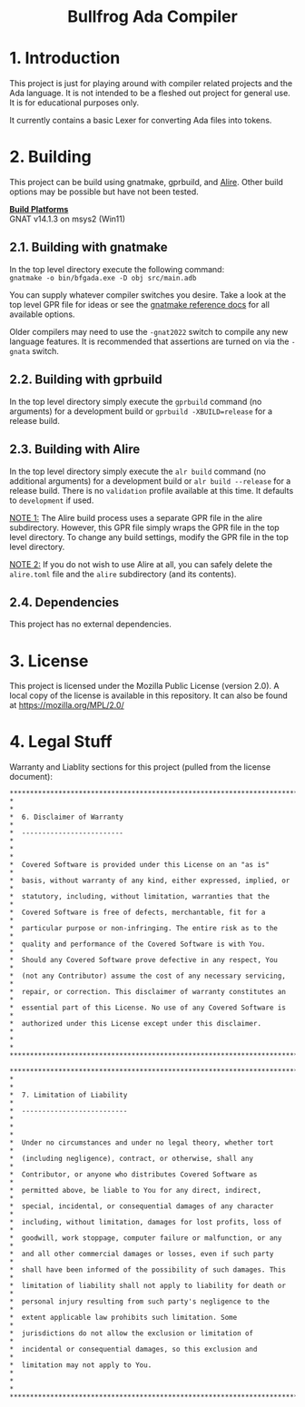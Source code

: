 # <p style="text-align: center;">Bullfrog Ada Compiler</p>

# 1. Introduction
This project is just for playing around with compiler related projects and the Ada language.  It is not intended to be a fleshed out project for general use.  It is for educational purposes only.

It currently contains a basic Lexer for converting Ada files into tokens.

# 2. Building
This project can be build using gnatmake, gprbuild, and [Alire](https://alire.ada.dev/).  Other build options may be possible but have not been tested.

<u><b>Build Platforms</b></u><br>
GNAT v14.1.3 on msys2 (Win11)

## 2.1. Building with gnatmake
In the top level directory execute the following command:<br>
`gnatmake -o bin/bfgada.exe -D obj src/main.adb`

You can supply whatever compiler switches you desire.  Take a look at the top level GPR file for ideas or see the [gnatmake reference docs](https://gcc.gnu.org/onlinedocs/gnat_ugn/Switches-for-gnatmake.html) for all available options.

Older compilers may need to use the `-gnat2022` switch to compile any new language features.  It is recommended that assertions are turned on via the `-gnata` switch.

## 2.2. Building with gprbuild
In the top level directory simply execute the `gprbuild` command (no arguments) for a development build or `gprbuild -XBUILD=release` for a release build.

## 2.3. Building with Alire
In the top level directory simply execute the `alr build` command (no additional arguments) for a development build or `alr build --release` for a release build.  There is no `validation` profile available at this time.  It defaults to `development` if used.

<u>NOTE 1:</u>  The Alire build process uses a separate GPR file in the alire subdirectory.  However, this GPR file simply wraps the GPR file in the top level directory.  To change any build settings, modify the GPR file in the top level directory.

<u>NOTE 2:</u>  If you do not wish to use Alire at all, you can safely delete the `alire.toml` file and the `alire` subdirectory (and its contents).

## 2.4. Dependencies
This project has no external dependencies.

# 3. License
This project is licensed under the Mozilla Public License (version 2.0).  A local copy of the license is available in this repository.  It can also be found at https://mozilla.org/MPL/2.0/

# 4. Legal Stuff
Warranty and Liablity sections for this project (pulled from the license document):
```
************************************************************************
*                                                                      *
*  6. Disclaimer of Warranty                                           *
*  -------------------------                                           *
*                                                                      *
*  Covered Software is provided under this License on an "as is"       *
*  basis, without warranty of any kind, either expressed, implied, or  *
*  statutory, including, without limitation, warranties that the       *
*  Covered Software is free of defects, merchantable, fit for a        *
*  particular purpose or non-infringing. The entire risk as to the     *
*  quality and performance of the Covered Software is with You.        *
*  Should any Covered Software prove defective in any respect, You     *
*  (not any Contributor) assume the cost of any necessary servicing,   *
*  repair, or correction. This disclaimer of warranty constitutes an   *
*  essential part of this License. No use of any Covered Software is   *
*  authorized under this License except under this disclaimer.         *
*                                                                      *
************************************************************************

************************************************************************
*                                                                      *
*  7. Limitation of Liability                                          *
*  --------------------------                                          *
*                                                                      *
*  Under no circumstances and under no legal theory, whether tort      *
*  (including negligence), contract, or otherwise, shall any           *
*  Contributor, or anyone who distributes Covered Software as          *
*  permitted above, be liable to You for any direct, indirect,         *
*  special, incidental, or consequential damages of any character      *
*  including, without limitation, damages for lost profits, loss of    *
*  goodwill, work stoppage, computer failure or malfunction, or any    *
*  and all other commercial damages or losses, even if such party      *
*  shall have been informed of the possibility of such damages. This   *
*  limitation of liability shall not apply to liability for death or   *
*  personal injury resulting from such party's negligence to the       *
*  extent applicable law prohibits such limitation. Some               *
*  jurisdictions do not allow the exclusion or limitation of           *
*  incidental or consequential damages, so this exclusion and          *
*  limitation may not apply to You.                                    *
*                                                                      *
************************************************************************